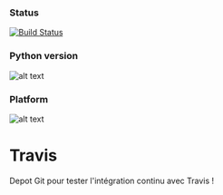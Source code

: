 ### Status
[![Build Status](https://travis-ci.com/nekcorp/test.svg?branch=master)](https://travis-ci.com/nekcorp/test)

### Python version
![alt text](https://badgen.net/badge/Python/2.7/yellow)

### Platform
![alt text](https://badgen.net/badge/platform/ios,windows,Linux?list=1)
# Travis
Depot Git pour tester l'intégration continu avec Travis !
